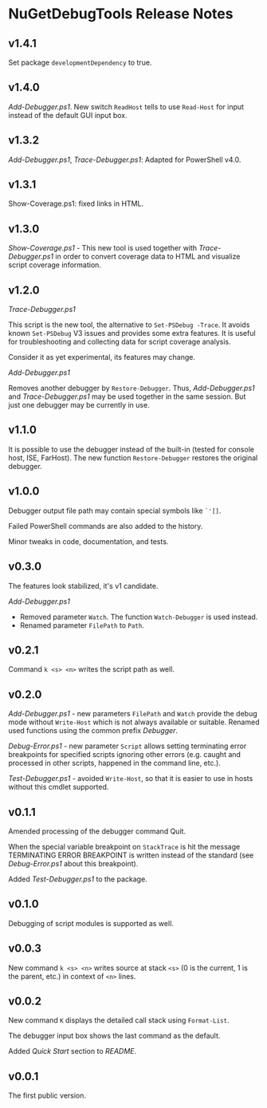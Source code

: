 
# NuGetDebugTools Release Notes

## v1.4.1

Set package `developmentDependency` to true.

## v1.4.0

*Add-Debugger.ps1*. New switch `ReadHost` tells to use `Read-Host` for input
instead of the default GUI input box.

## v1.3.2

*Add-Debugger.ps1*, *Trace-Debugger.ps1*: Adapted for PowerShell v4.0.

## v1.3.1

Show-Coverage.ps1: fixed links in HTML.

## v1.3.0

*Show-Coverage.ps1* - This new tool is used together with *Trace-Debugger.ps1*
in order to convert coverage data to HTML and visualize script coverage
information.

## v1.2.0

*Trace-Debugger.ps1*

This script is the new tool, the alternative to `Set-PSDebug -Trace`. It avoids
known `Set-PSDebug` V3 issues and provides some extra features. It is useful
for troubleshooting and collecting data for script coverage analysis.

Consider it as yet experimental, its features may change.

*Add-Debugger.ps1*

Removes another debugger by `Restore-Debugger`. Thus, *Add-Debugger.ps1* and
*Trace-Debugger.ps1* may be used together in the same session. But just one
debugger may be currently in use.

## v1.1.0

It is possible to use the debugger instead of the built-in (tested for console
host, ISE, FarHost). The new function `Restore-Debugger` restores the original
debugger.

## v1.0.0

Debugger output file path may contain special symbols like ``` `'[] ```.

Failed PowerShell commands are also added to the history.

Minor tweaks in code, documentation, and tests.

## v0.3.0

The features look stabilized, it's v1 candidate.

*Add-Debugger.ps1*

- Removed parameter `Watch`. The function `Watch-Debugger` is used instead.
- Renamed parameter `FilePath` to `Path`.

## v0.2.1

Command `k <s> <n>` writes the script path as well.

## v0.2.0

*Add-Debugger.ps1* - new parameters `FilePath` and `Watch` provide the debug
mode without `Write-Host` which is not always available or suitable. Renamed
used functions using the common prefix *Debugger*.

*Debug-Error.ps1* - new parameter `Script` allows setting terminating error
breakpoints for specified scripts ignoring other errors (e.g. caught and
processed in other scripts, happened in the command line, etc.).

*Test-Debugger.ps1* - avoided `Write-Host`, so that it is easier to use in
hosts without this cmdlet supported.

## v0.1.1

Amended processing of the debugger command Quit.

When the special variable breakpoint on `StackTrace` is hit the message
TERMINATING ERROR BREAKPOINT is written instead of the standard (see
*Debug-Error.ps1* about this breakpoint).

Added *Test-Debugger.ps1* to the package.

## v0.1.0

Debugging of script modules is supported as well.

## v0.0.3

New command `k <s> <n>` writes source at stack `<s>` (0 is the current, 1 is
the parent, etc.) in context of `<n>` lines.

## v0.0.2

New command `K` displays the detailed call stack using `Format-List`.

The debugger input box shows the last command as the default.

Added *Quick Start* section to *README*.

## v0.0.1

The first public version.
